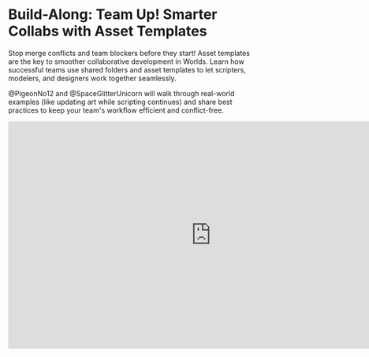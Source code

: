# Build-Along: Team Up! Smarter Collabs with Asset Templates
Stop merge conflicts and team blockers before they start! Asset templates are the key to smoother collaborative development in Worlds. Learn how successful teams use shared folders and asset templates to let scripters, modelers, and designers work together seamlessly.

@PigeonNo12 and @SpaceGlitterUnicorn will walk through real-world examples (like updating art while scripting continues) and share best practices to keep your team's workflow efficient and conflict-free.

<iframe width="821" height="462" src="https://www.youtube.com/embed/Q18hoNIK1Kk" title="Build-Along: Team Up! Smarter Collabs with Asset Templates with PigeonNo12 &amp; SpaceGlitterUnicorn" frameborder="0" allow="accelerometer; autoplay; clipboard-write; encrypted-media; gyroscope; picture-in-picture; web-share" referrerpolicy="strict-origin-when-cross-origin" allowfullscreen></iframe>
